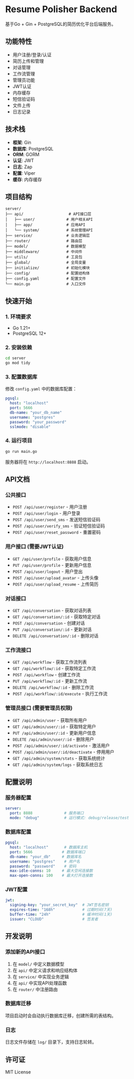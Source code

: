 # Resume Polisher Backend

基于Go + Gin + PostgreSQL的简历优化平台后端服务。

## 功能特性

- 用户注册/登录/认证
- 简历上传和管理
- 对话管理
- 工作流管理
- 管理员功能
- JWT认证
- 内存缓存
- 短信验证码
- 文件上传
- 日志记录

## 技术栈

- **框架**: Gin
- **数据库**: PostgreSQL
- **ORM**: GORM
- **认证**: JWT
- **日志**: Zap
- **配置**: Viper
- **缓存**: 内存缓存

## 项目结构

```
server/
├── api/                    # API接口层
│   ├── user/              # 用户相关API
│   ├── app/               # 应用API
│   └── system/            # 系统管理API
├── service/               # 业务逻辑层
├── router/                # 路由层
├── model/                 # 数据模型
├── middleware/            # 中间件
├── utils/                 # 工具包
├── global/                # 全局变量
├── initialize/            # 初始化模块
├── config/                # 配置结构体
├── config.yaml            # 配置文件
└── main.go                # 入口文件
```

## 快速开始

### 1. 环境要求

- Go 1.21+
- PostgreSQL 12+

### 2. 安装依赖

```bash
cd server
go mod tidy
```

### 3. 配置数据库

修改 `config.yaml` 中的数据库配置：

```yaml
pgsql:
  host: "localhost"
  port: 5666
  db-name: "your_db_name"
  username: "postgres"
  password: "your_password"
  sslmode: "disable"
```

### 4. 运行项目

```bash
go run main.go
```

服务器将在 `http://localhost:8888` 启动。

## API文档

### 公共接口

- `POST /api/user/register` - 用户注册
- `POST /api/user/login` - 用户登录
- `POST /api/user/send_sms` - 发送短信验证码
- `POST /api/user/verify_sms` - 验证短信验证码
- `POST /api/user/reset_password` - 重置密码

### 用户接口 (需要JWT认证)

- `GET /api/user/profile` - 获取用户信息
- `PUT /api/user/profile` - 更新用户信息
- `POST /api/user/logout` - 用户登出
- `POST /api/user/upload_avatar` - 上传头像
- `POST /api/user/upload_resume` - 上传简历

### 对话接口

- `GET /api/conversation` - 获取对话列表
- `GET /api/conversation/:id` - 获取特定对话
- `POST /api/conversation` - 创建对话
- `PUT /api/conversation/:id` - 更新对话
- `DELETE /api/conversation/:id` - 删除对话

### 工作流接口

- `GET /api/workflow` - 获取工作流列表
- `GET /api/workflow/:id` - 获取特定工作流
- `POST /api/workflow` - 创建工作流
- `PUT /api/workflow/:id` - 更新工作流
- `DELETE /api/workflow/:id` - 删除工作流
- `POST /api/workflow/:id/execute` - 执行工作流

### 管理员接口 (需要管理员权限)

- `GET /api/admin/user` - 获取所有用户
- `GET /api/admin/user/:id` - 获取特定用户
- `PUT /api/admin/user/:id` - 更新用户信息
- `DELETE /api/admin/user/:id` - 删除用户
- `POST /api/admin/user/:id/activate` - 激活用户
- `POST /api/admin/user/:id/deactivate` - 停用用户
- `GET /api/admin/system/stats` - 获取系统统计
- `GET /api/admin/system/logs` - 获取系统日志

## 配置说明

### 服务器配置

```yaml
server:
  port: 8888              # 服务端口
  mode: "debug"           # 运行模式: debug/release/test
```

### 数据库配置

```yaml
pgsql:
  host: "localhost"       # 数据库主机
  port: 5666             # 数据库端口
  db-name: "your_db"     # 数据库名
  username: "postgres"    # 用户名
  password: "password"    # 密码
  max-idle-conns: 10     # 最大空闲连接数
  max-open-conns: 100    # 最大打开连接数
```

### JWT配置

```yaml
jwt:
  signing-key: "your_secret_key"  # JWT签名密钥
  expires-time: "168h"            # 过期时间(7天)
  buffer-time: "24h"              # 缓冲时间(1天)
  issuer: "CLOUD"                 # 签发者
```

## 开发说明

### 添加新的API接口

1. 在 `model/` 中定义数据模型
2. 在 `api/` 中定义请求和响应结构体
3. 在 `service/` 中实现业务逻辑
4. 在 `api/` 中实现API处理函数
5. 在 `router/` 中注册路由

### 数据库迁移

项目启动时会自动执行数据库迁移，创建所需的表结构。

### 日志

日志文件存储在 `log/` 目录下，支持日志轮转。

## 许可证

MIT License
